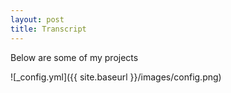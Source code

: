 ```yaml
---
layout: post
title: Transcript
---
```

Below are some of my projects

![_config.yml]({{ site.baseurl }}/images/config.png)
